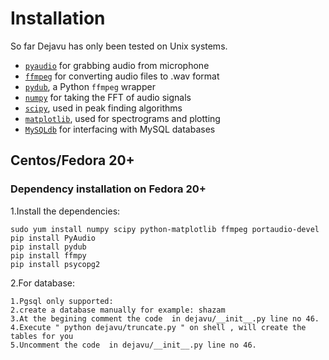 # Installation 

So far Dejavu has only been tested on Unix systems.

* [`pyaudio`](http://people.csail.mit.edu/hubert/pyaudio/) for grabbing audio from microphone
* [`ffmpeg`](https://github.com/FFmpeg/FFmpeg) for converting audio files to .wav format
* [`pydub`](http://pydub.com/), a Python `ffmpeg` wrapper
* [`numpy`](http://www.numpy.org/) for taking the FFT of audio signals
* [`scipy`](http://www.scipy.org/), used in peak finding algorithms
* [`matplotlib`](http://matplotlib.org/), used for spectrograms and plotting
* [`MySQLdb`](http://mysql-python.sourceforge.net/MySQLdb.html) for interfacing with MySQL databases



## Centos/Fedora 20+

### Dependency installation on Fedora 20+

1.Install the dependencies:

    sudo yum install numpy scipy python-matplotlib ffmpeg portaudio-devel
    pip install PyAudio
    pip install pydub
    pip install ffmpy
    pip install psycopg2
    
2.For database: 
    
    1.Pgsql only supported:
    2.create a database manually for example: shazam
    3.At the begining comment the code  in dejavu/__init__.py line no 46.
    4.Execute " python dejavu/truncate.py " on shell , will create the tables for you
    5.Uncomment the code  in dejavu/__init__.py line no 46.

    
    


